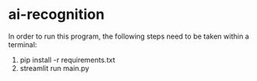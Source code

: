 # ai-recognition

In order to run this program, the following steps need to be taken within a terminal:
1. pip install -r requirements.txt
2. streamlit run main.py